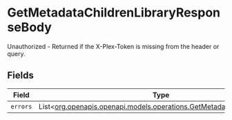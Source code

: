# GetMetadataChildrenLibraryResponseBody

Unauthorized - Returned if the X-Plex-Token is missing from the header or query.


## Fields

| Field                                                                                                                          | Type                                                                                                                           | Required                                                                                                                       | Description                                                                                                                    |
| ------------------------------------------------------------------------------------------------------------------------------ | ------------------------------------------------------------------------------------------------------------------------------ | ------------------------------------------------------------------------------------------------------------------------------ | ------------------------------------------------------------------------------------------------------------------------------ |
| `errors`                                                                                                                       | List<[org.openapis.openapi.models.operations.GetMetadataChildrenErrors](../../models/operations/GetMetadataChildrenErrors.md)> | :heavy_minus_sign:                                                                                                             | N/A                                                                                                                            |